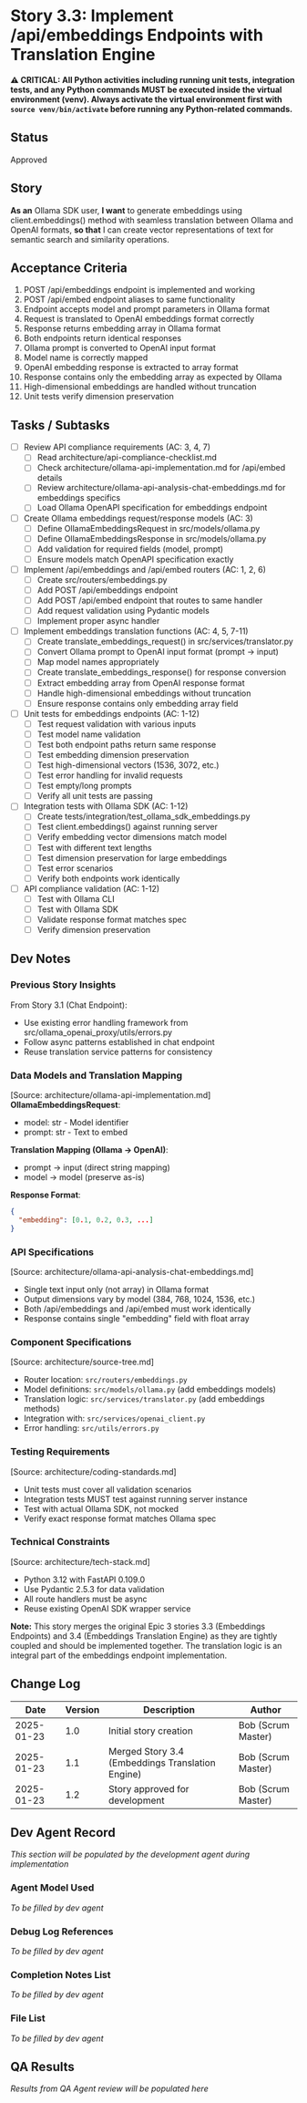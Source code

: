 # Story 3.3: Implement /api/embeddings Endpoints with Translation Engine

**⚠️ CRITICAL: All Python activities including running unit tests, integration tests, and any Python commands MUST be executed inside the virtual environment (venv). Always activate the virtual environment first with `source venv/bin/activate` before running any Python-related commands.**

## Status
Approved

## Story
**As an** Ollama SDK user,
**I want** to generate embeddings using client.embeddings() method with seamless translation between Ollama and OpenAI formats,
**so that** I can create vector representations of text for semantic search and similarity operations.

## Acceptance Criteria
1. POST /api/embeddings endpoint is implemented and working
2. POST /api/embed endpoint aliases to same functionality  
3. Endpoint accepts model and prompt parameters in Ollama format
4. Request is translated to OpenAI embeddings format correctly
5. Response returns embedding array in Ollama format
6. Both endpoints return identical responses
7. Ollama prompt is converted to OpenAI input format
8. Model name is correctly mapped
9. OpenAI embedding response is extracted to array format
10. Response contains only the embedding array as expected by Ollama
11. High-dimensional embeddings are handled without truncation
12. Unit tests verify dimension preservation

## Tasks / Subtasks
- [ ] Review API compliance requirements (AC: 3, 4, 7)
  - [ ] Read architecture/api-compliance-checklist.md
  - [ ] Check architecture/ollama-api-implementation.md for /api/embed details
  - [ ] Review architecture/ollama-api-analysis-chat-embeddings.md for embeddings specifics
  - [ ] Load Ollama OpenAPI specification for embeddings endpoint
- [ ] Create Ollama embeddings request/response models (AC: 3)
  - [ ] Define OllamaEmbeddingsRequest in src/models/ollama.py
  - [ ] Define OllamaEmbeddingsResponse in src/models/ollama.py  
  - [ ] Add validation for required fields (model, prompt)
  - [ ] Ensure models match OpenAPI specification exactly
- [ ] Implement /api/embeddings and /api/embed routers (AC: 1, 2, 6)
  - [ ] Create src/routers/embeddings.py
  - [ ] Add POST /api/embeddings endpoint
  - [ ] Add POST /api/embed endpoint that routes to same handler
  - [ ] Add request validation using Pydantic models
  - [ ] Implement proper async handler
- [ ] Implement embeddings translation functions (AC: 4, 5, 7-11)
  - [ ] Create translate_embeddings_request() in src/services/translator.py
  - [ ] Convert Ollama prompt to OpenAI input format (prompt → input)
  - [ ] Map model names appropriately
  - [ ] Create translate_embeddings_response() for response conversion
  - [ ] Extract embedding array from OpenAI response format
  - [ ] Handle high-dimensional embeddings without truncation
  - [ ] Ensure response contains only embedding array field
- [ ] Unit tests for embeddings endpoints (AC: 1-12)
  - [ ] Test request validation with various inputs
  - [ ] Test model name validation
  - [ ] Test both endpoint paths return same response
  - [ ] Test embedding dimension preservation
  - [ ] Test high-dimensional vectors (1536, 3072, etc.)
  - [ ] Test error handling for invalid requests
  - [ ] Test empty/long prompts
  - [ ] Verify all unit tests are passing
- [ ] Integration tests with Ollama SDK (AC: 1-12)
  - [ ] Create tests/integration/test_ollama_sdk_embeddings.py
  - [ ] Test client.embeddings() against running server
  - [ ] Verify embedding vector dimensions match model
  - [ ] Test with different text lengths
  - [ ] Test dimension preservation for large embeddings
  - [ ] Test error scenarios
  - [ ] Verify both endpoints work identically
- [ ] API compliance validation (AC: 1-12)
  - [ ] Test with Ollama CLI
  - [ ] Test with Ollama SDK
  - [ ] Validate response format matches spec
  - [ ] Verify dimension preservation

## Dev Notes

### Previous Story Insights
From Story 3.1 (Chat Endpoint):
- Use existing error handling framework from src/ollama_openai_proxy/utils/errors.py
- Follow async patterns established in chat endpoint
- Reuse translation service patterns for consistency

### Data Models and Translation Mapping
[Source: architecture/ollama-api-implementation.md]
**OllamaEmbeddingsRequest**:
- model: str - Model identifier
- prompt: str - Text to embed

**Translation Mapping (Ollama → OpenAI)**:
- prompt → input (direct string mapping)
- model → model (preserve as-is)

**Response Format**:
```json
{
  "embedding": [0.1, 0.2, 0.3, ...]
}
```

### API Specifications
[Source: architecture/ollama-api-analysis-chat-embeddings.md]
- Single text input only (not array) in Ollama format
- Output dimensions vary by model (384, 768, 1024, 1536, etc.)
- Both /api/embeddings and /api/embed must work identically
- Response contains single "embedding" field with float array

### Component Specifications
[Source: architecture/source-tree.md]
- Router location: `src/routers/embeddings.py`
- Model definitions: `src/models/ollama.py` (add embeddings models)
- Translation logic: `src/services/translator.py` (add embeddings methods)
- Integration with: `src/services/openai_client.py`
- Error handling: `src/utils/errors.py`

### Testing Requirements
[Source: architecture/coding-standards.md]
- Unit tests must cover all validation scenarios
- Integration tests MUST test against running server instance
- Test with actual Ollama SDK, not mocked
- Verify exact response format matches Ollama spec

### Technical Constraints
[Source: architecture/tech-stack.md]
- Python 3.12 with FastAPI 0.109.0
- Use Pydantic 2.5.3 for data validation
- All route handlers must be async
- Reuse existing OpenAI SDK wrapper service

**Note:** This story merges the original Epic 3 stories 3.3 (Embeddings Endpoints) and 3.4 (Embeddings Translation Engine) as they are tightly coupled and should be implemented together. The translation logic is an integral part of the embeddings endpoint implementation.

## Change Log
| Date | Version | Description | Author |
|------|---------|-------------|--------|
| 2025-01-23 | 1.0 | Initial story creation | Bob (Scrum Master) |
| 2025-01-23 | 1.1 | Merged Story 3.4 (Embeddings Translation Engine) | Bob (Scrum Master) |
| 2025-01-23 | 1.2 | Story approved for development | Bob (Scrum Master) |

## Dev Agent Record
*This section will be populated by the development agent during implementation*

### Agent Model Used
*To be filled by dev agent*

### Debug Log References
*To be filled by dev agent*

### Completion Notes List
*To be filled by dev agent*

### File List
*To be filled by dev agent*

## QA Results
*Results from QA Agent review will be populated here*